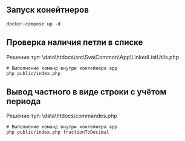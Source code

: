 ## Запуск конейтнеров
```shell
docker-compose up -d
```

## Проверка наличия петли в списке
Решение тут: \data\htdocs\src\Sva\Common\App\LinkedListUtils.php
```shell
# Выполнение команд внутри контейнера app
php public/index.php 
```

## Вывод частного в виде строки с учётом периода
Решение тут: \data\htdocs\commandes.php
```shell
# Выполнение команд внутри контейнера app
php public/index.php fractionToDecimal
```

